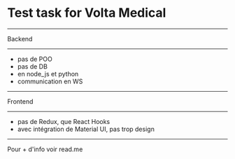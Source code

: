 # Test task for Volta Medical

***
Backend
***
- pas de POO
- pas de DB
- en node_js et python
- communication en WS

***
Frontend
***
- pas de Redux, que React Hooks
- avec intégration de Material UI, pas trop design


*** 
Pour + d'info voir read.me

